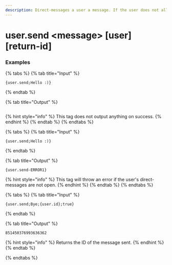 ```yaml
---
description: Direct-messages a user a message. If the user does not allow direct-messages from guild members, this will throw an error.
---
```


# user.send \<message\> [user] [return-id]

### Examples

{% tabs %}
{% tab title="Input" %}

```text
{user.send;Hello :)}
```

{% endtab %}

{% tab title="Output" %}

```text

```

{% hint style="info" %}
This tag does not output anything on success.
{% endhint %}
{% endtab %}
{% endtabs %}

{% tabs %}
{% tab title="Input" %}

```text
{user.send;Hello :)}
```

{% endtab %}

{% tab title="Output" %}

```text
{user.send-ERROR1}
```

{% hint style="info" %}
This tag will throw an error if the user's direct-messages are not open.
{% endhint %}
{% endtab %}
{% endtabs %}

{% tabs %}
{% tab title="Input" %}

```text
{user.send;Bye;{user.id};true}
```

{% endtab %}

{% tab title="Output" %}

```text
851450376993636362
```

{% hint style="info" %}
Returns the ID of the message sent.
{% endhint %}
{% endtab %}

{% endtabs %}
